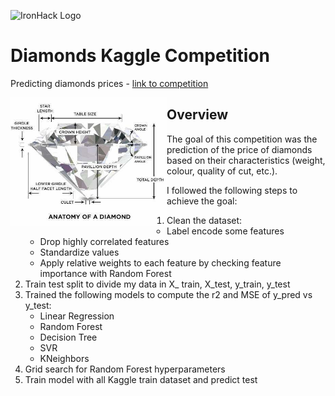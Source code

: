 ![IronHack Logo](https://s3-eu-west-1.amazonaws.com/ih-materials/uploads/upload_d5c5793015fec3be28a63c4fa3dd4d55.png)

# Diamonds Kaggle Competition
Predicting diamonds prices - [link to competition](https://www.kaggle.com/c/diamonds0819/)


<img style="float: left;" src="images/diamond.jpg" width="250">

## Overview

The goal of this competition was the prediction of the price of diamonds based on their characteristics (weight, colour, quality of cut, etc.).

I followed the following steps to achieve the goal:
1. Clean the dataset:
    - Label encode some features 
    - Drop highly correlated features
    - Standardize values
    - Apply relative weights to each feature by checking feature importance with Random Forest
2. Train test split to divide my data in X_ train, X_test, y_train, y_test
3. Trained the following models to compute the r2 and MSE of y_pred vs y_test:
    - Linear Regression
    - Random Forest
    - Decision Tree
    - SVR
    - KNeighbors
3. Grid search for Random Forest hyperparameters
4. Train model with all Kaggle train dataset and predict test

